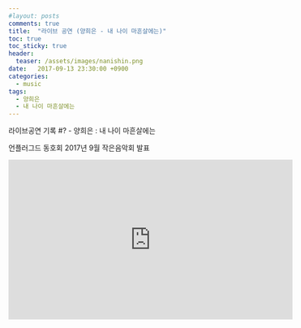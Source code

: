 ```yaml
---
#layout: posts
comments: true
title:  "라이브 공연 (양희은 - 내 나이 마흔살에는)"
toc: true
toc_sticky: true
header:
  teaser: /assets/images/nanishin.png
date:   2017-09-13 23:30:00 +0900
categories:
  - music
tags:
  - 양희은
  - 내 나이 마흔살에는
---
```

라이브공연 기록 #? - 양희은 : 내 나이 마흔살에는

언플러그드 동호회 2017년 9월 작은음악회 발표

<iframe width="560" height="315" src="https://www.youtube-nocookie.com/embed/ASiYgmpLyaQ" frameborder="0" allow="autoplay; encrypted-media" allowfullscreen></iframe>

